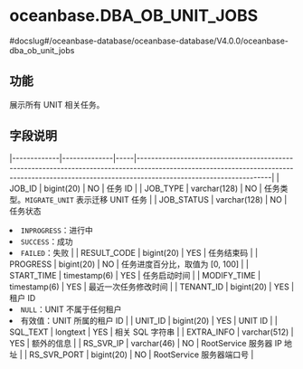 oceanbase.DBA_OB_UNIT_JOBS 
===============================================
#docslug#/oceanbase-database/oceanbase-database/V4.0.0/oceanbase-dba_ob_unit_jobs


功能 
--------------------

展示所有 UNIT 相关任务。

字段说明 
----------------------



|-------------|--------------|-----|-------------------------------------------------------------------------------------------------------------------------------------------------------------------------------------------------|
| JOB_ID      | bigint(20)   | NO  | 任务 ID                                                                                                                                                                                           |
| JOB_TYPE    | varchar(128) | NO  | 任务类型。`MIGRATE_UNIT` 表示迁移 UNIT 任务                                                                                                                                                                |
| JOB_STATUS  | varchar(128) | NO  | 任务状态 <li> `INPROGRESS`：进行中   <li> `SUCCESS`：成功   <li> `FAILED`：失败    |
| RESULT_CODE | bigint(20)   | YES | 任务结束码                                                                                                                                                                                           |
| PROGRESS    | bigint(20)   | NO  | 任务进度百分比，取值为 \[0, 100\]                                                                                                                                                                          |
| START_TIME  | timestamp(6) | YES | 任务启动时间                                                                                                                                                                                          |
| MODIFY_TIME | timestamp(6) | YES | 最近一次任务修改时间                                                                                                                                                                                      |
| TENANT_ID   | bigint(20)   | YES | 租户 ID <li> `NULL`：UNIT 不属于任何租户   <li> 有效值：UNIT 所属的租户 ID                                            |
| UNIT_ID     | bigint(20)   | YES | UNIT ID                                                                                                                                                                                         |
| SQL_TEXT    | longtext     | YES | 相关 SQL 字符串                                                                                                                                                                                      |
| EXTRA_INFO  | varchar(512) | YES | 额外的信息                                                                                                                                                                                           |
| RS_SVR_IP   | varchar(46)  | NO  | RootService 服务器 IP 地址                                                                                                                                                                           |
| RS_SVR_PORT | bigint(20)   | NO  | RootService 服务器端口号                                                                                                                                                                              |


